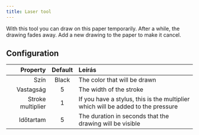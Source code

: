 ```yaml
---
title: Laser tool
---
```


With this tool you can draw on this paper temporarily. After a while, the drawing fades away. Add a new drawing to the paper to make it cancel.

## Configuration

|          Property | Default | Leírás                                                                           |
| ----------------: | :-----: | :------------------------------------------------------------------------------- |
|              Szín |  Black  | The color that will be drawn                                                     |
|         Vastagság |    5    | The width of the stroke                                                          |
| Stroke multiplier |    1    | If you have a stylus, this is the multiplier which will be added to the pressure |
|         Időtartam |    5    | The duration in seconds that the drawing will be visible                         |
